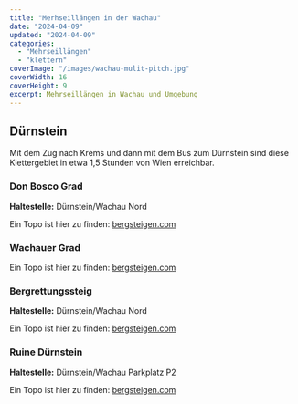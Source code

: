```yaml
---
title: "Merhseillängen in der Wachau"
date: "2024-04-09"
updated: "2024-04-09"
categories:
  - "Mehrseillängen"
  - "klettern"
coverImage: "/images/wachau-mulit-pitch.jpg"
coverWidth: 16
coverHeight: 9
excerpt: Mehrseillängen in Wachau und Umgebung
---
```


## Dürnstein

Mit dem Zug nach Krems und dann mit dem Bus zum Dürnstein sind diese Klettergebiet in etwa 1,5 Stunden von Wien erreichbar.<br>
### Don Bosco Grad

**Haltestelle:** Dürnstein/Wachau Nord

Ein Topo ist hier zu finden: [bergsteigen.com](https://www.bergsteigen.com/touren/klettern/don-bosco-grat-wachau/)

### Wachauer Grad

Ein Topo ist hier zu finden: [bergsteigen.com](https://www.bergsteigen.com/touren/klettern/wachauergrat-wachauer-grat/)

### Bergrettungssteig

**Haltestelle:** Dürnstein/Wachau Nord

Ein Topo ist hier zu finden: [bergsteigen.com](https://www.bergsteigen.com/touren/klettern/bergrettungsweg-duernstein-wachau/)


### Ruine Dürnstein

**Haltestelle:** Dürnstein/Wachau Parkplatz P2

Ein Topo ist hier zu finden: [bergsteigen.com](https://www.bergsteigen.com/touren/klettern/smaragdlerweg/)